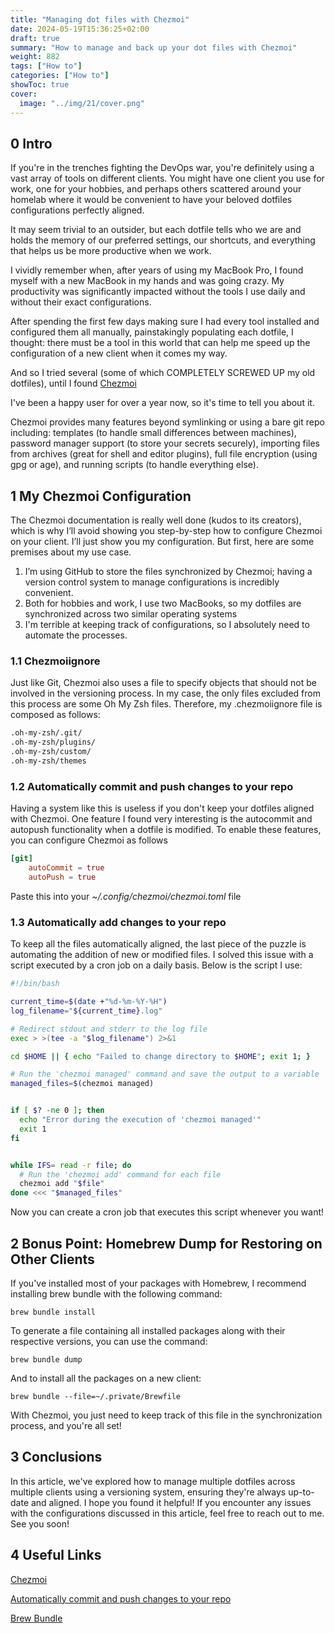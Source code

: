 ```yaml
---
title: "Managing dot files with Chezmoi"
date: 2024-05-19T15:36:25+02:00
draft: true
summary: "How to manage and back up your dot files with Chezmoi"
weight: 882
tags: ["How to"]
categories: ["How to"]
showToc: true
cover:
  image: "../img/21/cover.png"
---
```


## 0 Intro

If you're in the trenches fighting the DevOps war, you're definitely using a vast array of tools on different clients. You might have one client you use for work, one for your hobbies, and perhaps others scattered around your homelab where it would be convenient to have your beloved dotfiles configurations perfectly aligned.

It may seem trivial to an outsider, but each dotfile tells who we are and holds the memory of our preferred settings, our shortcuts, and everything that helps us be more productive when we work.

I vividly remember when, after years of using my MacBook Pro, I found myself with a new MacBook in my hands and was going crazy.
My productivity was significantly impacted without the tools I use daily and without their exact configurations.

After spending the first few days making sure I had every tool installed and configured them all manually, painstakingly populating each dotfile, I thought: there must be a tool in this world that can help me speed up the configuration of a new client when it comes my way.

And so I tried several (some of which COMPLETELY SCREWED UP my old dotfiles), until I found  [Chezmoi](https://www.chezmoi.io/)

I've been a happy user for over a year now, so it's time to tell you about it.

Chezmoi provides many features beyond symlinking or using a bare git repo including: templates (to handle small differences between machines), password manager support (to store your secrets securely), importing files from archives (great for shell and editor plugins), full file encryption (using gpg or age), and running scripts (to handle everything else).

## 1 My Chezmoi Configuration

The Chezmoi documentation is really well done (kudos to its creators), which is why I’ll avoid showing you step-by-step how to configure Chezmoi on your client. I’ll just show you my configuration. But first, here are some premises about my use case.

1. I’m using GitHub to store the files synchronized by Chezmoi; having a version control system to manage configurations is incredibly convenient.
2. Both for hobbies and work, I use two MacBooks, so my dotfiles are synchronized across two similar operating systems
3. I'm terrible at keeping track of configurations, so I absolutely need to automate the processes.


### 1.1 Chezmoiignore

Just like Git, Chezmoi also uses a file to specify objects that should not be involved in the versioning process. In my case, the only files excluded from this process are some Oh My Zsh files. Therefore, my .chezmoiignore file is composed as follows:

```bash
.oh-my-zsh/.git/
.oh-my-zsh/plugins/
.oh-my-zsh/custom/
.oh-my-zsh/themes
```

### 1.2 Automatically commit and push changes to your repo


Having a system like this is useless if you don't keep your dotfiles aligned with Chezmoi. One feature I found very interesting is the autocommit and autopush functionality when a dotfile is modified. To enable these features, you can configure Chezmoi as follows

```toml
[git]
    autoCommit = true
    autoPush = true
```

Paste this into your *~/.config/chezmoi/chezmoi.toml* file

### 1.3 Automatically add changes to your repo

To keep all the files automatically aligned, the last piece of the puzzle is automating the addition of new or modified files. I solved this issue with a script executed by a cron job on a daily basis. Below is the script I use:

```bash
#!/bin/bash

current_time=$(date +"%d-%m-%Y-%H")
log_filename="${current_time}.log"

# Redirect stdout and stderr to the log file
exec > >(tee -a "$log_filename") 2>&1

cd $HOME || { echo "Failed to change directory to $HOME"; exit 1; }

# Run the 'chezmoi managed' command and save the output to a variable
managed_files=$(chezmoi managed)


if [ $? -ne 0 ]; then
  echo "Error during the execution of 'chezmoi managed'"
  exit 1
fi


while IFS= read -r file; do
  # Run the 'chezmoi add' command for each file
  chezmoi add "$file"
done <<< "$managed_files"

```

Now you can create a cron job that executes this script whenever you want!


## 2 Bonus Point: Homebrew Dump for Restoring on Other Clients

If you've installed most of your packages with Homebrew, I recommend installing brew bundle with the following command:

```brew bundle install```

To generate a file containing all installed packages along with their respective versions, you can use the command:

```brew bundle dump```

And to install all the packages on a new client:

```brew bundle --file=~/.private/Brewfile```

With Chezmoi, you just need to keep track of this file in the synchronization process, and you're all set!


## 3 Conclusions

In this article, we've explored how to manage multiple dotfiles across multiple clients using a versioning system, ensuring they're always up-to-date and aligned. I hope you found it helpful! If you encounter any issues with the configurations discussed in this article, feel free to reach out to me. See you soon!

## 4 Useful Links

[Chezmoi](https://www.chezmoi.io/)

[Automatically commit and push changes to your repo](https://www.chezmoi.io/user-guide/daily-operations/#automatically-commit-and-push-changes-to-your-repo)

[Brew Bundle](https://gist.github.com/ChristopherA/a579274536aab36ea9966f301ff14f3f)

